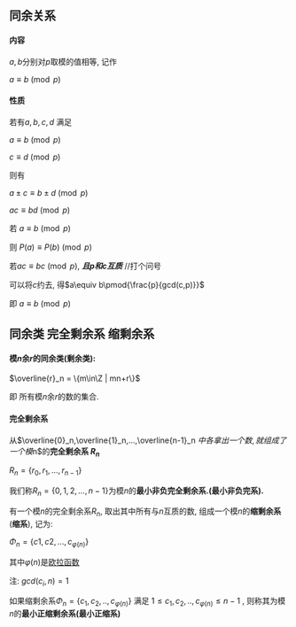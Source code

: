 ## 同余关系



#### 内容

$a,b$分别对$p$取模的值相等, 记作

$a\equiv b\pmod p$



#### 性质

若有$a,b,c,d$ 满足

$a\equiv b\pmod p$

$c\equiv d\pmod p$

则有

$a\pm c\equiv b\pm d\pmod p$

$ac\equiv bd\pmod p$



若 $a\equiv b\pmod p$

则 $P(a)\equiv P(b)\pmod p$



若$ac\equiv bc\pmod p$, ***且$p$和$c$互质***          //打个问号

可以将$c$约去, 得$a\equiv b\pmod{\frac{p}{gcd(c,p)}}$

即 $a\equiv b \pmod p$



## 同余类 完全剩余系 缩剩余系

#### 模$n$余$r$的同余类(剩余类):

$\overline{r}_n = \{m\in\Z | mn+r\}$

即 所有模$n$余$r$的数的集合.



#### 完全剩余系

从$\overline{0}_n,\overline{1}_n,...,\overline{n-1}_n $中各拿出一个数, 就组成了一个模$n$的**完全剩余系 $R_n$**

$R_n = \{r_0,r_1,...,r_{n-1}\}$



我们称$R_n=\{0,1,2,...,n-1\}$为模$n$的**最小非负完全剩余系.(最小非负完系).**



有一个模$n$的完全剩余系$R_n$, 取出其中所有与$n$互质的数,  组成一个模$n$的**缩剩余系**(**缩系**), 记为:

$\Phi_n = \{c1,c2,...,c_{\varphi(n)}\}$

其中$\varphi(n)$是[欧拉函数](欧拉函数.md)

注: $gcd(c_i,n)=1$



如果缩剩余系$\Phi_n =\{c_1,c_2,..,c_{\varphi(n)}\}$ 满足 $1 \leq c_1,c_2,..,c_{\varphi(n)}\leq n-1$ , 则称其为模$n$的**最小正缩剩余系(最小正缩系)**



